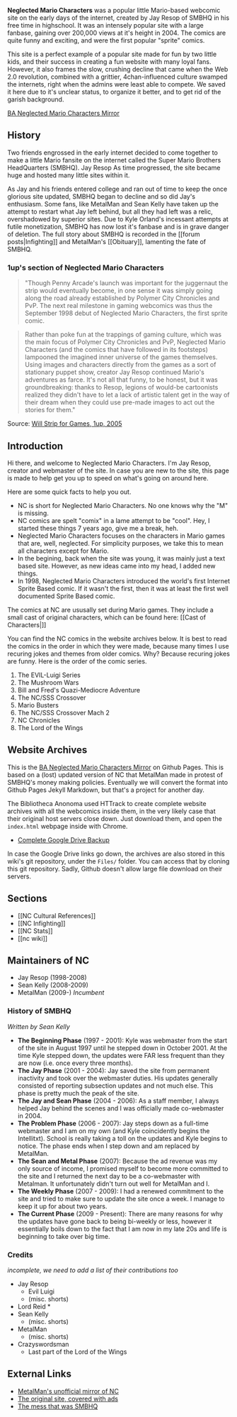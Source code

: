**Neglected Mario Characters** was a popular little Mario-based webcomic site on the early days of the internet, created by Jay Resop of SMBHQ in his free time in highschool. It was an intensely popular site with a large fanbase, gaining over 200,000 views at it's height in 2004. The comics are quite funny and exciting, and were the first popular "sprite" comics.

This site is a perfect example of a popular site made for fun by two little kids, and their success in creating a fun website with many loyal fans. However, it also frames the slow, crushing decline that came when the Web 2.0 revolution, combined with a grittier, 4chan-influenced culture swamped the internets, right when the admins were least able to compete. We saved it here due to it's unclear status, to organize it better, and to get rid of the garish background.

[BA Neglected Mario Characters Mirror](http://bibanon.github.io/Neglected-Mario-Characters/)

## History

Two friends engrossed in the early internet decided to come together to make a little Mario fansite on the internet called the Super Mario Brothers HeadQuarters (SMBHQ). Jay Resop  As time progressed, the site became huge and hosted many little sites within it.

As Jay and his friends entered college and ran out of time to keep the once glorious site updated, SMBHQ began to decline and so did Jay's enthusiasm. Some fans, like MetalMan and Sean Kelly have taken up the attempt to restart what Jay left behind, but all they had left was a relic, overshadowed by superior sites. Due to Kyle Orland's incessant attempts at futile monetization, SMBHQ has now lost it's fanbase and is in grave danger of deletion. The full story about SMBHQ is recorded in the [[forum posts|Infighting]] and MetalMan's [[Obituary]], lamenting the fate of SMBHQ.

### 1up's section of Neglected Mario Characters

> "Though Penny Arcade's launch was important for the juggernaut the strip would eventually become, in one sense it was simply going along the road already established by Polymer City Chronicles and PvP. The next real milestone in gaming webcomics was thus the September 1998 debut of Neglected Mario Characters, the first sprite comic.

> Rather than poke fun at the trappings of gaming culture, which was the main focus of Polymer City Chronicles and PvP, Neglected Mario Characters (and the comics that have followed in its footsteps) lampooned the imagined inner universe of the games themselves. Using images and characters directly from the games as a sort of stationary puppet show, creator Jay Resop continued Mario's adventures as farce. It's not all that funny, to be honest, but it was groundbreaking: thanks to Resop, legions of would-be cartoonists realized they didn't have to let a lack of artistic talent get in the way of their dream when they could use pre-made images to act out the stories for them."

Source: [Will Strip for Games, 1up, 2005](http://www.1up.com/features/strip-games)

## Introduction

Hi there, and welcome to Neglected Mario Characters. I'm Jay Resop, creator and webmaster of the site. In case you are new to the site, this page is made to help get you up to speed on what's going on around here.

Here are some quick facts to help you out.

* NC is short for Neglected Mario Characters. No one knows why the "M" is missing.
* NC comics are spelt "comix" in a lame attempt to be "cool". Hey, I started these things 7 years ago, give me a break, heh.
* Neglected Mario Characters focuses on the characters in Mario games that are, well, neglected. For simplicity purposes, we take this to mean all characters except for Mario.
* In the begining, back when the site was young, it was mainly just a text based site. However, as new ideas came into my head, I added new things.
* In 1998, Neglected Mario Characters introduced the world's first Internet Sprite Based comic. If it wasn't the first, then it was at least the first well documented Sprite Based comic.

The comics at NC are ususally set during Mario games. They include a small cast of original characters, which can be found here: [[Cast of Characters|]]

You can find the NC comics in the website archives below. It is best to read the comics in the order in which they were made, because many times I use recuring jokes and themes from older comics. Why? Because recuring jokes are funny. Here is the order of the comic series.

1. The EVIL-Luigi Series
2. The Mushroom Wars
3. Bill and Fred's Quazi-Mediocre Adventure
4. The NC/SSS Crossover
5. Mario Busters
6. The NC/SSS Crossover Mach 2
7. NC Chronicles
8. The Lord of the Wings

## Website Archives

This is the [BA Neglected Mario Characters Mirror](http://bibanon.github.io/Neglected-Mario-Characters/) on Github Pages. This is based on a (lost) updated version of NC that MetalMan made in protest of SMBHQ's money making policies. Eventually we will convert the format into Github Pages Jekyll Markdown, but that's a project for another day.

The Bibliotheca Anonoma used HTTrack to create complete website archives with all the webcomics inside them, in the very likely case that their original host servers close down. Just download them, and open the `index.html` webpage inside with Chrome.

* [Complete Google Drive Backup](https://drive.google.com/file/d/0B7WYx7u6HJh_ckFSbkFiZ2FfcGM/edit?usp=sharing)

In case the Google Drive links go down, the archives are also stored in this wiki's git repository, under the `Files/` folder. You can access that by cloning this git repository. Sadly, Github doesn't allow large file download on their servers.

## Sections

* [[NC Cultural References]]
* [[NC Infighting]]
* [[NC Stats]]
* [[nc wiki]]


## Maintainers of NC

* Jay Resop (1998-2008)
* Sean Kelly (2008-2009)
* MetalMan (2009-) *Incumbent*

### History of SMBHQ

*Written by Sean Kelly*

* **The Beginning Phase** (1997 - 2001): Kyle was webmaster from the start of the site in August 1997 until he stepped down in October 2001. At the time Kyle stepped down, the updates were FAR less frequent than they are now (i.e. once every three months).
* **The Jay Phase** (2001 - 2004): Jay saved the site from permanent inactivity and took over the webmaster duties. His updates generally consisted of reporting subsection updates and not much else. This phase is pretty much the peak of the site.
* **The Jay and Sean Phase** (2004 - 2006): As a staff member, I always helped Jay behind the scenes and I was officially made co-webmaster in 2004.
* **The Problem Phase** (2006 - 2007): Jay steps down as a full-time webmaster and I am on my own (and Kyle coincidently begins the Intellitxt). School is really taking a toll on the updates and Kyle begins to notice. The phase ends when I step down and am replaced by MetalMan.
* **The Sean and Metal Phase** (2007): Because the ad revenue was my only source of income, I promised myself to become more committed to the site and I returned the next day to be a co-webmaster with Metalman. It unfortunately didn't turn out well for MetalMan and I.
* **The Weekly Phase** (2007 - 2009): I had a renewed commitment to the site and tried to make sure to update the site once a week. I manage to keep it up for about two years.
* **The Current Phase** (2009 - Present): There are many reasons for why the updates have gone back to being bi-weekly or less, however it essentially boils down to the fact that I am now in my late 20s and life is beginning to take over big time.

### Credits

*incomplete, we need to add a list of their contributions too*

* Jay Resop
  * Evil Luigi
  * (misc. shorts)
* Lord Reid
  *
* Sean Kelly
  * (misc. shorts)
* MetalMan
  * (misc. shorts)
* Crazyswordsman
  * Last part of the Lord of the Wings

## External Links

* [MetalMan's unofficial mirror of NC](http://nc.metalman88.com/index2.html)
* [The original site, covered with ads](http://www.smbhq.com/nc/)
* [The mess that was SMBHQ](http://www.smbhq.com)